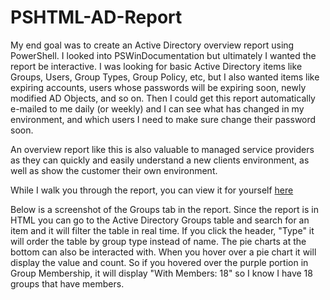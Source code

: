# PSHTML-AD-Report
My end goal was to create an Active Directory overview report using PowerShell. I looked into PSWinDocumentation but ultimately I wanted the report be interactive. I was looking for basic Active Directory items like Groups, Users, Group Types, Group Policy, etc, but I also wanted items like expiring accounts, users whose passwords will be expiring soon, newly modified AD Objects, and so on. Then I could get this report automatically e-mailed to me daily (or weekly) and I can see what has changed in my environment, and which users I need to make sure change their password soon.  

An overview report like this is also valuable to managed service providers as they can quickly and easily understand a new clients environment, as well as show the customer their own environment. 

While I walk you through the report, you can view it for yourself [here](https://thelazyadministrator.com/wp-content/uploads/2018/12/4-12-2018-ADReport.html)

Below is a screenshot of the Groups tab in the report. Since the report is in HTML you can go to the Active Directory Groups table and search for an item and it will filter the table in real time. If you click the header, "Type" it will order the table by group type instead of name. The pie charts at the bottom can also be interacted with. When you hover over a pie chart it will display the value and count. So if you hovered over the purple portion in Group Membership, it will display "With Members: 18" so I know I have 18 groups that have members.
